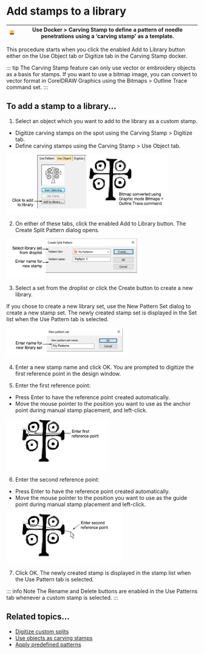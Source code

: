 # Add stamps to a library

| ![CarvingStamp00152.png](assets/CarvingStamp00152.png) | Use Docker > Carving Stamp to define a pattern of needle penetrations using a ‘carving stamp’ as a template. |
| ------------------------------------------------------ | ------------------------------------------------------------------------------------------------------------ |

This procedure starts when you click the enabled Add to Library button either on the Use Object tab or Digitize tab in the Carving Stamp docker.

::: tip
The Carving Stamp feature can only use vector or embroidery objects as a basis for stamps. If you want to use a bitmap image, you can convert to vector format in CorelDRAW Graphics using the Bitmaps > Outline Trace command set.
:::

## To add a stamp to a library...

1. Select an object which you want to add to the library as a custom stamp.

- Digitize carving stamps on the spot using the Carving Stamp > Digitize tab.
- Define carving stamps using the Carving Stamp > Use Object tab.

![AddStamp1.png](assets/AddStamp1.png)

2. On either of these tabs, click the enabled Add to Library button. The Create Split Pattern dialog opens.

![CreateSplitPattern.png](assets/CreateSplitPattern.png)

3. Select a set from the droplist or click the Create button to create a new library.

If you chose to create a new library set, use the New Pattern Set dialog to create a new stamp set. The newly created stamp set is displayed in the Set list when the Use Pattern tab is selected.

![NewPatternSet.png](assets/NewPatternSet.png)

4. Enter a new stamp name and click OK. You are prompted to digitize the first reference point in the design window.

5. Enter the first reference point:

- Press Enter to have the reference point created automatically.
- Move the mouse pointer to the position you want to use as the anchor point during manual stamp placement, and left-click.

![AddStamp100159.png](assets/AddStamp100159.png)

6. Enter the second reference point:

- Press Enter to have the reference point created automatically.
- Move the mouse pointer to the position you want to use as the guide point during manual stamp placement and left-click.

![AddStamp100162.png](assets/AddStamp100162.png)

7. Click OK. The newly created stamp is displayed in the stamp list when the Use Pattern tab is selected.

::: info Note
The Rename and Delete buttons are enabled in the Use Patterns tab whenever a custom stamp is selected.
:::

## Related topics...

- [Digitize custom splits](Digitize_custom_splits)
- [Use objects as carving stamps](Use_objects_as_carving_stamps)
- [Apply predefined patterns](Apply_predefined_patterns)
